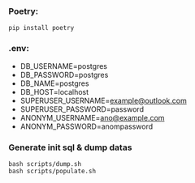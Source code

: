 ### Poetry:

`pip install poetry`

### .env:

- DB_USERNAME=postgres
- DB_PASSWORD=postgres
- DB_NAME=postgres
- DB_HOST=localhost
- SUPERUSER_USERNAME=example@outlook.com
- SUPERUSER_PASSWORD=password
- ANONYM_USERNAME=ano@example.com
- ANONYM_PASSWORD=anompassword

### Generate init sql & dump datas

```
bash scripts/dump.sh
bash scripts/populate.sh
```
